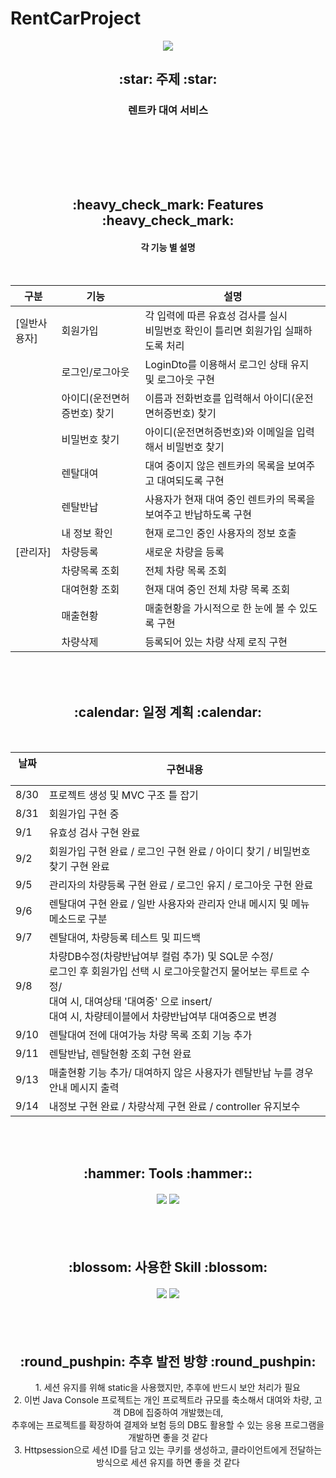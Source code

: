 # RentCarProject

<div align=center>
  <img src="https://capsule-render.vercel.app/api?type=waving&color=EE6983&height=200&section=header&text=RentCar&fontSize=90&fontColor=FFF5E4" />

  <h2> :star: 주제 :star: </h2>
  <h3> 렌트카 대여 서비스 </h3><br><br> 

<br> <br>

  <h2> :heavy_check_mark: Features :heavy_check_mark: </h2>
  <h4> 각 기능 별 설명 </h4> <br>
  
  구분|기능 &nbsp;| 설명
  ---|--- |---
  [일반사용자] |회원가입| 각 입력에 따른 유효성 검사를 실시<br>비밀번호 확인이 틀리면 회원가입 실패하도록 처리
  &nbsp;|로그인/로그아웃| LoginDto를 이용해서 로그인 상태 유지 및 로그아웃 구현
  &nbsp;|아이디(운전면허증번호) 찾기| 이름과 전화번호를 입력해서 아이디(운전면허증번호) 찾기
  &nbsp;|비밀번호 찾기| 아이디(운전면허증번호)와 이메일을 입력해서 비밀번호 찾기
  &nbsp;|렌탈대여 | 대여 중이지 않은 렌트카의 목록을 보여주고 대여되도록 구현
  &nbsp;|렌탈반납| 사용자가 현재 대여 중인 렌트카의 목록을 보여주고 반납하도록 구현
  &nbsp;|내 정보 확인| 현재 로그인 중인 사용자의 정보 호출
  [관리자]|차량등록 | 새로운 차량을 등록
  &nbsp;|차량목록 조회| 전체 차량 목록 조회
  &nbsp;|대여현황 조회 | 현재 대여 중인 전체 차량 목록 조회
  &nbsp;|매출현황 | 매출현황을 가시적으로 한 눈에 볼 수 있도록 구현
  &nbsp;|차량삭제 | 등록되어 있는 차량 삭제 로직 구현
  
  <br><br>
  
  <h2> :calendar: 일정 계획 :calendar: </h2>
   <br>
   
   날짜 &nbsp; | 구현내용
  --- |---
  8/30| 프로젝트 생성 및 MVC 구조 틀 잡기
  8/31| 회원가입 구현 중
  9/1|	유효성 검사 구현 완료
  9/2|	회원가입 구현 완료 / 로그인 구현 완료 / 아이디 찾기 / 비밀번호 찾기  구현 완료
  9/5|	관리자의 차량등록 구현 완료 / 로그인 유지 / 로그아웃 구현 완료
  9/6|	렌탈대여 구현 완료 / 일반 사용자와 관리자 안내 메시지 및 메뉴 메소드로 구분
  9/7|	렌탈대여, 차량등록 테스트 및 피드백
  9/8|	차량DB수정(차량반납여부 컬럼 추가) 및 SQL문 수정/<br> 로그인 후 회원가입 선택 시 로그아웃할건지 물어보는 루트로 수정/ <br>대여 시, 대여상태 '대여중' 으로 insert/ <br>대여 시, 차량테이블에서 차량반납여부 대여중으로 변경
  9/10|	렌탈대여 전에 대여가능 차량 목록 조회 기능 추가
  9/11|	렌탈반납, 렌탈현황 조회 구현 완료
  9/13|	매출현황 기능 추가/ 대여하지 않은 사용자가 렌탈반납 누를 경우 안내 메시지 출력
  9/14|	내정보 구현 완료 / 차량삭제 구현 완료 / controller 유지보수
   
<br><br>

  <h2> :hammer: Tools :hammer:: </h2>
  <h4> <img src="https://img.shields.io/badge/IntelliJ-2C2255?style=flat-square&logo=IntelliJ&logoColor=white"/> <img src="https://img.shields.io/badge/git-24292F?style=flat-square&logo=github&logoColor=white"/> </h4> <br><br>
  
  <h2> :blossom: 사용한 Skill :blossom: </h2>
  <h4> <img src="https://img.shields.io/badge/JAVA-007396?style=flat-square&logo=java&logoColor=white"/> <img src="https://img.shields.io/badge/MySQL-4479a1?style=flat-square&logo=mysql&logoColor=white"/> </h4> <br><br>
  
  <h2> :round_pushpin: 추후 발전 방향 :round_pushpin: </h2>
  1. 세션 유지를 위해 static을 사용했지만, 추후에 반드시 보안 처리가 필요<br>
  2. 이번 Java Console 프로젝트는 개인 프로젝트라 규모를 축소해서 대여와 차량, 고객 DB에 집중하여 개발했는데,<br> 추후에는 프로젝트를 확장하여 결제와 보험 등의 DB도 활용할 수 있는 응용 프로그램을 개발하면 좋을 것 같다<br>
  3. Httpsession으로 세션 ID를 담고 있는 쿠키를 생성하고, 클라이언트에게 전달하는 방식으로 세션 유지를 하면 좋을 것 같다<br>
</div>
